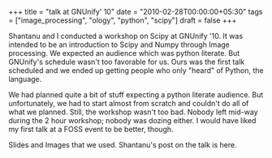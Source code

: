 +++
title = "talk at GNUnify' 10"
date = "2010-02-28T00:00:00+05:30"
tags = ["image_processing", "ology", "python", "scipy"]
draft = false
+++

Shantanu and I conducted a workshop on Scipy at GNUnify '10. It
was intended to be an introduction to Scipy and Numpy through
Image processing. We expected an audience which was python
literate. But GNUnify's schedule wasn't too favorable for us. Ours
was the first talk scheduled and we ended up getting people who
only "heard" of Python, the language.

We had planned quite a bit of stuff expecting a python literate
audience. But unfortunately, we had to start almost from scratch
and couldn't do all of what we planned. Still, the workshop wasn't
too bad. Nobody left mid-way during the 2 hour workshop; nobody
was dozing either.  I would have liked my first talk at a FOSS
event to be better, though.

Slides and Images that we used.  Shantanu's post on the talk is
here.
